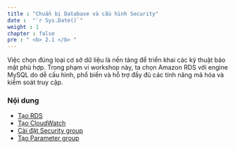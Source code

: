 ```yaml
---
title : "Chuẩn bị Database và cấu hình Security"
date :  "`r Sys.Date()`" 
weight : 1 
chapter : false
pre : " <b> 2.1 </b> "
---
```


Việc chọn đúng loại cơ sở dữ liệu là nền tảng để triển khai các kỹ thuật bảo mật phù hợp. Trong phạm vi workshop này, ta chọn Amazon RDS với engine MySQL do dễ cấu hình, phổ biến và hỗ trợ đầy đủ các tính năng mã hóa và kiểm soát truy cập.

### Nội dung
  - [Tạo RDS](2.1.1-createdatabase/)
  - [Tạo CloudWatch](2.1.2-createcloudwatch/)
  - [Cài đặt Security group](2.1.3-settingsecurity/)
  - [Tạo Parameter group](2.1.4-createpargroup/)
